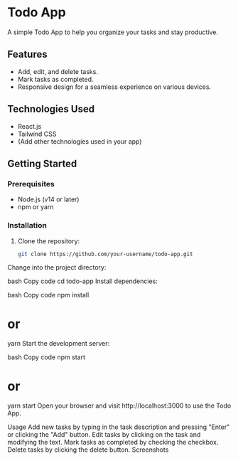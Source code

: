 # Todo App

A simple Todo App to help you organize your tasks and stay productive.

## Features

- Add, edit, and delete tasks.
- Mark tasks as completed.
- Responsive design for a seamless experience on various devices.

## Technologies Used

- React.js
- Tailwind CSS
- (Add other technologies used in your app)

## Getting Started

### Prerequisites

- Node.js (v14 or later)
- npm or yarn

### Installation

1. Clone the repository:

   ```bash
   git clone https://github.com/your-username/todo-app.git
Change into the project directory:

bash
Copy code
cd todo-app
Install dependencies:

bash
Copy code
npm install
# or
yarn
Start the development server:

bash
Copy code
npm start
# or
yarn start
Open your browser and visit http://localhost:3000 to use the Todo App.

Usage
Add new tasks by typing in the task description and pressing "Enter" or clicking the "Add" button.
Edit tasks by clicking on the task and modifying the text.
Mark tasks as completed by checking the checkbox.
Delete tasks by clicking the delete button.
Screenshots
